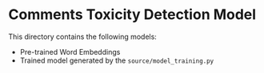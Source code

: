 # Comments Toxicity Detection Model

This directory contains the following models:

* Pre-trained Word Embeddings
* Trained model generated by the `source/model_training.py`
